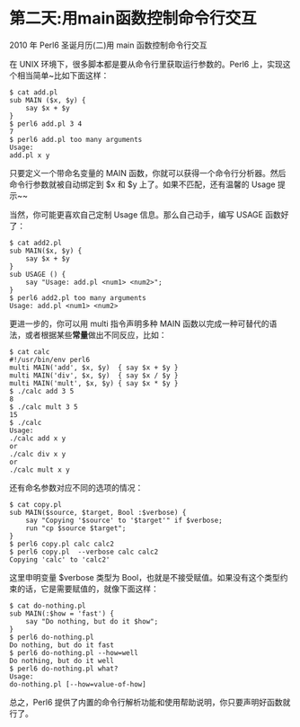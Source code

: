 # 第二天:用main函数控制命令行交互



2010 年 Perl6 圣诞月历(二)用 main 函数控制命令行交互

在 UNIX 环境下，很多脚本都是要从命令行里获取运行参数的。Perl6 上，实现这个相当简单~比如下面这样：

    $ cat add.pl
    sub MAIN ($x, $y) {
        say $x + $y
    }
    $ perl6 add.pl 3 4
    7
    $ perl6 add.pl too many arguments
    Usage:
    add.pl x y

只要定义一个带命名变量的 MAIN 函数，你就可以获得一个命令行分析器。然后命令行参数就被自动绑定到 $x 和 $y 上了。如果不匹配，还有温馨的 Usage 提示~~

当然，你可能更喜欢自己定制 Usage 信息。那么自己动手，编写 USAGE 函数好了：

    $ cat add2.pl
    sub MAIN($x, $y) {
        say $x + $y
    }
    sub USAGE () {
        say "Usage: add.pl <num1> <num2>";
    }
    $ perl6 add2.pl too many arguments
    Usage: add.pl <num1> <num2>

更进一步的，你可以用 multi 指令声明多种 MAIN 函数以完成一种可替代的语法，或者根据某些**常量**做出不同反应，比如：

    $ cat calc
    #!/usr/bin/env perl6
    multi MAIN('add', $x, $y)  { say $x + $y }
    multi MAIN('div', $x, $y)  { say $x / $y }
    multi MAIN('mult', $x, $y) { say $x * $y }
    $ ./calc add 3 5
    8
    $ ./calc mult 3 5
    15
    $ ./calc
    Usage:
    ./calc add x y
    or
    ./calc div x y
    or
    ./calc mult x y

还有命名参数对应不同的选项的情况：

    $ cat copy.pl
    sub MAIN($source, $target, Bool :$verbose) {
        say "Copying '$source' to '$target'" if $verbose;
        run "cp $source $target";
    }
    $ perl6 copy.pl calc calc2
    $ perl6 copy.pl  --verbose calc calc2
    Copying 'calc' to 'calc2'

这里申明变量 $verbose 类型为 Bool，也就是不接受赋值。如果没有这个类型约束的话，它是需要赋值的，就像下面这样：

    $ cat do-nothing.pl
    sub MAIN(:$how = 'fast') {
        say "Do nothing, but do it $how";
    }
    $ perl6 do-nothing.pl
    Do nothing, but do it fast
    $ perl6 do-nothing.pl --how=well
    Do nothing, but do it well
    $ perl6 do-nothing.pl what?
    Usage:
    do-nothing.pl [--how=value-of-how]

总之，Perl6 提供了内置的命令行解析功能和使用帮助说明，你只要声明好函数就行了。
